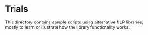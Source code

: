# Trials

This directory contains sample scripts using alternative NLP
libraries, mostly to learn or illustrate how the library 
functionality works.
